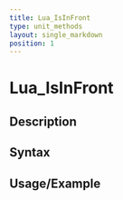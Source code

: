 ```yaml
---
title: Lua_IsInFront
type: unit_methods
layout: single_markdown
position: 1
---
```


# Lua_IsInFront

## Description

## Syntax

## Usage/Example


